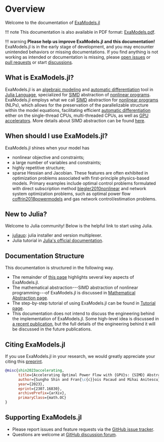 # Overview

Welcome to the documentation of [ExaModels.jl](https://github.com/sshin23/ExaModels.jl)

!!! note
    This documentation is also available in PDF format: [ExaModels.pdf](ExaModels.pdf).

!!! warning
	**Please help us improve ExaModels.jl and this documentation!** ExaModels.jl is in the early stage of development, and you may encounter unintended behaviors or missing documentations. If you find anything is not working as intended or documentation is missing, please [open issues](https://github.com/sshin/ExaModels.jl/issues) or [pull requests](https://github.com/sshin/ExaModels.jl/pulls) or start [discussions](https://github.com/sshin/ExaModels.jl/discussions). 

## What is ExaModels.jl?
ExaModels.jl is an [algebraic modeling](https://en.wikipedia.org/wiki/Algebraic_modeling_language) and [automatic differentiation](https://en.wikipedia.org/wiki/Automatic_differentiation) tool in [Julia Language](https://julialang.org/), specialized for [SIMD](https://en.wikipedia.org/wiki/Single_instruction,_multiple_data) abstraction of [nonlinear programs](https://en.wikipedia.org/wiki/Nonlinear_programming). ExaModels.jl employs what we call [SIMD](https://en.wikipedia.org/wiki/Single_instruction,_multiple_data) abstraction for [nonlinear programs](https://en.wikipedia.org/wiki/Nonlinear_programming) (NLPs), which allows for the preservation of the parallelizable structure within the model equations, facilitating efficient [automatic differentiation](https://en.wikipedia.org/wiki/Automatic_differentiation) either on the single-thread CPUs, multi-threaded CPUs, as well as [GPU accelerators](https://en.wikipedia.org/wiki/Graphics_processing_unit). More details about SIMD abstraction can be found [here](/simd).

## When should I use ExaModels.jl?
ExaModels.jl shines when your model has
- nonlinear objective and constraints;
- a large number of variables and constraints;
- highly repetitive structure;
- sparse Hessian and Jacobian.
These features are often exhibited in optimization problems associated with first-principle physics-based models. Primary examples include optimal control problems formulated with direct subscription method [biegler2010nonlinear](@cite) and network system optimization problems, such as optimal power flow [coffrin2018powermodels](@cite) and gas network control/estimation problems.

## New to Julia?
Welcome to Julia community! Below is the helpful link to start using Julia.
- [juliaup](https://docs.julialang.org/en/v1/manual/getting-started/): julia installer and version multiplexer.
- Julia tutorial in [Julia's official documentation](https://docs.julialang.org/en/v1/manual/getting-started/ep).


## Documentation Structure
This documentation is structured in the following way.
- The remainder of [this page](.) highlights several key aspects of ExaModels.jl.
- The mathematical abstraction---SIMD abstraction of nonlinear programming---of ExaModels.jl is discussed in [Mathematical Abstraction page](./simd).
- The step-by-step tutorial of using ExaModels.jl can be found in [Tutorial page](./guide).
- This documentation does not intend to discuss the engineering behind the implementation of ExaModels.jl. Some high-level idea is discussed in [a recent publication](https://arxiv.org/abs/2307.16830), but the full details of the engineering behind it will be discussed in the future publications.


## Citing ExaModels.jl
If you use ExaModels.jl in your research, we would greatly appreciate your citing this [preprint](https://arxiv.org/abs/2307.16830).
```bibtex
@misc{shin2023accelerating,
      title={Accelerating Optimal Power Flow with {GPU}s: {SIMD} Abstraction of Nonlinear Programs and Condensed-Space Interior-Point Methods}, 
      author={Sungho Shin and Fran{\c{c}}ois Pacaud and Mihai Anitescu},
      year={2023},
      eprint={2307.16830},
      archivePrefix={arXiv},
      primaryClass={math.OC}
}
```

## Supporting ExaModels.jl
- Please report issues and feature requests via the [GitHub issue tracker](https://github.com/sshin/ExaModels.jl/issues).
- Questions are welcome at [GitHub discussion forum](https://github.com/sshin23/ExaModels.jl/discussions).

